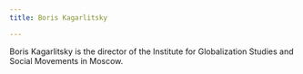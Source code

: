 ```yaml
---
title: Boris Kagarlitsky

---
```

Boris Kagarlitsky is the director of the Institute for Globalization Studies and Social Movements in Moscow.
